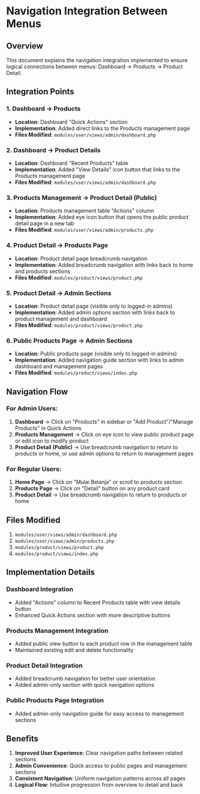 # Navigation Integration Between Menus

## Overview
This document explains the navigation integration implemented to ensure logical connections between menus: Dashboard → Products → Product Detail.

## Integration Points

### 1. Dashboard → Products
- **Location**: Dashboard "Quick Actions" section
- **Implementation**: Added direct links to the Products management page
- **Files Modified**: `modules/user/views/admin/dashboard.php`

### 2. Dashboard → Product Details
- **Location**: Dashboard "Recent Products" table
- **Implementation**: Added "View Details" icon button that links to the Products management page
- **Files Modified**: `modules/user/views/admin/dashboard.php`

### 3. Products Management → Product Detail (Public)
- **Location**: Products management table "Actions" column
- **Implementation**: Added eye icon button that opens the public product detail page in a new tab
- **Files Modified**: `modules/user/views/admin/products.php`

### 4. Product Detail → Products Page
- **Location**: Product detail page breadcrumb navigation
- **Implementation**: Added breadcrumb navigation with links back to home and products sections
- **Files Modified**: `modules/product/views/product.php`

### 5. Product Detail → Admin Sections
- **Location**: Product detail page (visible only to logged-in admins)
- **Implementation**: Added admin options section with links back to product management and dashboard
- **Files Modified**: `modules/product/views/product.php`

### 6. Public Products Page → Admin Sections
- **Location**: Public products page (visible only to logged-in admins)
- **Implementation**: Added navigation guide section with links to admin dashboard and management pages
- **Files Modified**: `modules/product/views/index.php`

## Navigation Flow

### For Admin Users:
1. **Dashboard** → Click on "Products" in sidebar or "Add Product"/"Manage Products" in Quick Actions
2. **Products Management** → Click on eye icon to view public product page or edit icon to modify product
3. **Product Detail (Public)** → Use breadcrumb navigation to return to products or home, or use admin options to return to management pages

### For Regular Users:
1. **Home Page** → Click on "Mulai Belanja" or scroll to products section
2. **Products Page** → Click on "Detail" button on any product card
3. **Product Detail** → Use breadcrumb navigation to return to products or home

## Files Modified

1. `modules/user/views/admin/dashboard.php`
2. `modules/user/views/admin/products.php`
3. `modules/product/views/product.php`
4. `modules/product/views/index.php`

## Implementation Details

### Dashboard Integration
- Added "Actions" column to Recent Products table with view details button
- Enhanced Quick Actions section with more descriptive buttons

### Products Management Integration
- Added public view button to each product row in the management table
- Maintained existing edit and delete functionality

### Product Detail Integration
- Added breadcrumb navigation for better user orientation
- Added admin-only section with quick navigation options

### Public Products Page Integration
- Added admin-only navigation guide for easy access to management sections

## Benefits

1. **Improved User Experience**: Clear navigation paths between related sections
2. **Admin Convenience**: Quick access to public pages and management sections
3. **Consistent Navigation**: Uniform navigation patterns across all pages
4. **Logical Flow**: Intuitive progression from overview to detail and back